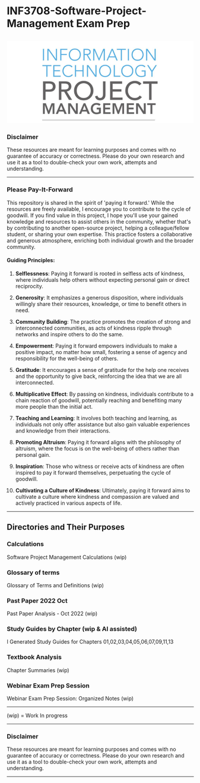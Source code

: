 # INF3708-Software-Project-Management Exam Prep

![img_1.png](img_1.png)
---

### Disclaimer

These resources are meant for learning purposes and comes with no guarantee of accuracy or correctness. Please do your own research and use it as a tool to double-check your own work, attempts and understanding.

---

### Please Pay-It-Forward

This repository is shared in the spirit of 'paying it forward.' While the resources are freely available, I encourage you to contribute to the cycle of goodwill. If you find value in this project, I hope you'll use your gained knowledge and resources to assist others in the community, whether that's by contributing to another open-source project, helping a colleague/fellow student, or sharing your own expertise. This practice fosters a collaborative and generous atmosphere, enriching both individual growth and the broader community.

#### Guiding Principles:
1. **Selflessness**: Paying it forward is rooted in selfless acts of kindness, where individuals help others without expecting personal gain or direct reciprocity.

2. **Generosity**: It emphasizes a generous disposition, where individuals willingly share their resources, knowledge, or time to benefit others in need.

3. **Community Building**: The practice promotes the creation of strong and interconnected communities, as acts of kindness ripple through networks and inspire others to do the same.

4. **Empowerment**: Paying it forward empowers individuals to make a positive impact, no matter how small, fostering a sense of agency and responsibility for the well-being of others.

5. **Gratitude**: It encourages a sense of gratitude for the help one receives and the opportunity to give back, reinforcing the idea that we are all interconnected.

6. **Multiplicative Effect**: By passing on kindness, individuals contribute to a chain reaction of goodwill, potentially reaching and benefiting many more people than the initial act.

7. **Teaching and Learning**: It involves both teaching and learning, as individuals not only offer assistance but also gain valuable experiences and knowledge from their interactions.

8. **Promoting Altruism**: Paying it forward aligns with the philosophy of altruism, where the focus is on the well-being of others rather than personal gain.

9. **Inspiration**: Those who witness or receive acts of kindness are often inspired to pay it forward themselves, perpetuating the cycle of goodwill.

10. **Cultivating a Culture of Kindness**: Ultimately, paying it forward aims to cultivate a culture where kindness and compassion are valued and actively practiced in various aspects of life.

---

## Directories and Their Purposes

### Calculations  
Software Project Management Calculations (wip)

### Glossary of terms  
Glossary of Terms and Definitions (wip)

### Past Paper 2022 Oct  
Past Paper Analysis - Oct 2022 (wip)

### Study Guides by Chapter (wip & AI assisted)  
I Generated Study Guides for Chapters 01,02,03,04,05,06,07,09,11,13 

### Textbook Analysis  
Chapter Summaries (wip)

### Webinar Exam Prep Session  
Webinar Exam Prep Session: Organized Notes (wip)

---

 (wip) = Work In progress

---

### Disclaimer

These resources are meant for learning purposes and comes with no guarantee of accuracy or correctness. Please do your own research and use it as a tool to double-check your own work, attempts and understanding.

---